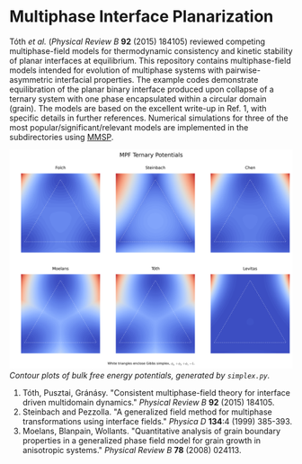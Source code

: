 # Multiphase Interface Planarization

Tóth *et al.* (*Physical Review B* **92** (2015) 184105) reviewed competing
multiphase-field models for thermodynamic consistency and kinetic stability of planar
interfaces at equilibrium. This repository contains multiphase-field models intended
for evolution of multiphase systems with pairwise-asymmetric interfacial
properties. The example codes demonstrate equilibration of the planar binary
interface produced upon collapse of a ternary system with one phase encapsulated
within a circular domain (grain). The models are based on the excellent write-up in
Ref. 1, with specific details in further references. Numerical simulations for three
of the most popular/significant/relevant models are implemented in the subdirectories
using [MMSP](https://github.com/mesoscale/mmsp).

![ternary potentials](ternary-potentials.png)
*Contour plots of bulk free energy potentials, generated by `simplex.py`.*

1. Tóth, Pusztai, Gránásy. "Consistent multiphase-field theory for interface
   driven multidomain dynamics." *Physical Review B* **92** (2015) 184105.
2. Steinbach and Pezzolla. "A generalized field method for multiphase
   transformations using interface fields." *Physica D* **134**:4 (1999) 385-393.
3. Moelans, Blanpain, Wollants. "Quantitative analysis of grain boundary
   properties in a generalized phase field model for grain growth in anisotropic
   systems." *Physical Review B* **78** (2008) 024113.
